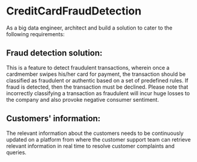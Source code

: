 # CreditCardFraudDetection

As a big data engineer, architect and build a solution to cater to the following requirements:

## Fraud detection solution:

This is a feature to detect fraudulent transactions, wherein once a cardmember swipes his/her card for payment, the transaction should be classified as fraudulent or authentic based on a set of predefined rules. If fraud is detected, then the transaction must be declined. Please note that incorrectly classifying a transaction as fraudulent will incur huge losses to the company and also provoke negative consumer sentiment. 


## Customers' information:

The relevant information about the customers needs to be continuously updated on a platform from where the customer support team can retrieve relevant information in real time to resolve customer complaints and queries.
